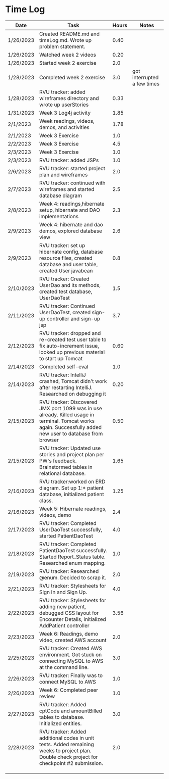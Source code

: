 # Time Log

| Date      | Task                                                                                                                                                         | Hours | Notes                       |
|-----------|--------------------------------------------------------------------------------------------------------------------------------------------------------------|-------|-----------------------------|
| 1/26/2023 | Created README.md and timeLog.md. Wrote up problem statement.                                                                                                | 0.40  ||
| 1/26/2023 | Watched week 2 videos                                                                                                                                        | 0.20  ||
| 1/26/2023 | Started week 2 exercise                                                                                                                                      | 2.0   ||
| 1/28/2023 | Completed week 2 exercise                                                                                                                                    | 3.0   | got interrupted a few times |
| 1/28/2023 | RVU tracker: added wireframes directory and wrote up userStories                                                                                             | 0.33  ||
| 1/31/2023 | Week 3 Log4j activity                                                                                                                                        | 1.85  ||
| 2/1/2023  | Week readings, videos, demos, and activities                                                                                                                 | 1.78  ||
| 2/1/2023  | Week 3 Exercise                                                                                                                                              | 1.0   ||
| 2/2/2023  | Week 3 Exercise                                                                                                                                              | 4.5   ||
| 2/3/2023  | Week 3 Exercise                                                                                                                                              | 1.0   ||
| 2/3/2023  | RVU tracker: added JSPs                                                                                                                                      | 1.0   ||
| 2/6/2023  | RVU tracker: started project plan and wireframes                                                                                                             | 2.0   ||
| 2/7/2023  | RVU tracker: continued with wireframes and started database diagram                                                                                          | 2.5   ||
| 2/8/2023  | Week 4: readings,hibernate setup, hibernate and DAO implementations                                                                                          | 2.3   ||
| 2/9/2023  | Week 4: hibernate and dao demos, explored database view                                                                                                      | 2.6   ||
| 2/9/2023  | RVU tracker: set up hibernate config, database resource files, created database and user table, created User javabean                                        | 0.8   ||
| 2/10/2023 | RVU tracker: Created UserDao and its methods, created test database, UserDaoTest                                                                             | 1.5   ||
| 2/11/2023 | RVU tracker: Continued UserDaoTest, created sign-up controller and sign-up jsp                                                                               | 3.7   ||
| 2/12/2023 | RVU tracker: dropped and re-created test user table to fix auto-increment issue, looked up previous material to start up Tomcat                              | 0.60  |
| 2/14/2023 | Completed self-eval                                                                                                                                          | 1.0   ||
| 2/14/2023 | RVU tracker: IntelliJ crashed, Tomcat didn't work after restarting IntelliJ. Researched on debugging it                                                      | 0.20  ||
| 2/15/2023 | RVU tracker: Discovered JMX port 1099 was in use already. Killed usage in terminal. Tomcat works again. Successfully added new user to database from browser | 0.50  ||
| 2/15/2023 | RVU tracker: Updated use stories and project plan per PW's feedback. Brainstormed tables in relational database.                                             | 1.65  ||
| 2/16/2023 | RVU tracker:worked on ERD diagram. Set up 1:* patient database, initialized patient class.                                                                   | 1.25  ||
| 2/16/2023 | Week 5: Hibernate readings, videos, demo                                                                                                                     | 2.4   ||
| 2/17/2023 | RVU tracker: Completed UserDaoTest successfully, started PatientDaoTest                                                                                      | 4.0   ||
| 2/18/2023 | RVU tracker: Completed PatientDaoTest successfully. Started Report_Status table. Researched enum mapping.                                                    | 1.0   ||
| 2/19/2023 | RVU tracker: Researched @enum. Decided to scrap it.                                                                                                          | 2.0   ||
| 2/21/2023 | RVU tracker: Stylesheets for Sign In and Sign Up.                                                                                                            | 4.0   ||
| 2/22/2023 | RVU tracker: Stylesheets for adding new patient, debugged CSS layout for Encounter Details, initialized AddPatient controller                                | 3.56  ||
| 2/23/2023 | Week 6: Readings, demo video, created AWS account                                                                                                            | 2.0   ||
| 2/25/2023 | RVU tracker: Created AWS environment. Got stuck on connecting MySQL to AWS at the command line.                                                              | 3.0   ||
| 2/26/2023 | RVU tracker: Finally was to connect MySQL to AWS                                                                                                             | 1.0   ||
| 2/26/2023 | Week 6: Completed peer review                                                                                                                                | 1.0   ||
| 2/27/2023 | RVU tracker: Added cptCode and amountBilled tables to database. Initialized entities.                                                                        | 3.0   ||
| 2/28/2023 | RVU tracker: Added additional codes in unit tests. Added remaining weeks to project plan. Double check project for checkpoint #2 submission.                 | 2.0   ||
|||||
|||||
|||||
